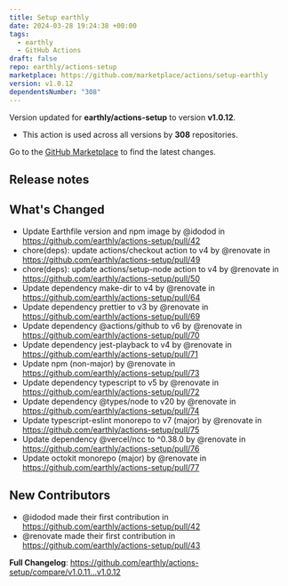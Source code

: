 ```yaml
---
title: Setup earthly
date: 2024-03-28 19:24:38 +00:00
tags:
  - earthly
  - GitHub Actions
draft: false
repo: earthly/actions-setup
marketplace: https://github.com/marketplace/actions/setup-earthly
version: v1.0.12
dependentsNumber: "308"
---
```



Version updated for **earthly/actions-setup** to version **v1.0.12**.
- This action is used across all versions by **308** repositories.

Go to the [GitHub Marketplace](https://github.com/marketplace/actions/setup-earthly) to find the latest changes.

## Release notes

## What's Changed
* Update Earthfile version and npm image by @idodod in https://github.com/earthly/actions-setup/pull/42
* chore(deps): update actions/checkout action to v4 by @renovate in https://github.com/earthly/actions-setup/pull/49
* chore(deps): update actions/setup-node action to v4 by @renovate in https://github.com/earthly/actions-setup/pull/50
* Update dependency make-dir to v4 by @renovate in https://github.com/earthly/actions-setup/pull/64
* Update dependency prettier to v3 by @renovate in https://github.com/earthly/actions-setup/pull/69
* Update dependency @actions/github to v6 by @renovate in https://github.com/earthly/actions-setup/pull/70
* Update dependency jest-playback to v4 by @renovate in https://github.com/earthly/actions-setup/pull/71
* Update npm (non-major) by @renovate in https://github.com/earthly/actions-setup/pull/73
* Update dependency typescript to v5 by @renovate in https://github.com/earthly/actions-setup/pull/72
* Update dependency @types/node to v20 by @renovate in https://github.com/earthly/actions-setup/pull/74
* Update typescript-eslint monorepo to v7 (major) by @renovate in https://github.com/earthly/actions-setup/pull/75
* Update dependency @vercel/ncc to ^0.38.0 by @renovate in https://github.com/earthly/actions-setup/pull/76
* Update octokit monorepo (major) by @renovate in https://github.com/earthly/actions-setup/pull/77

## New Contributors
* @idodod made their first contribution in https://github.com/earthly/actions-setup/pull/42
* @renovate made their first contribution in https://github.com/earthly/actions-setup/pull/43

**Full Changelog**: https://github.com/earthly/actions-setup/compare/v1.0.11...v1.0.12
